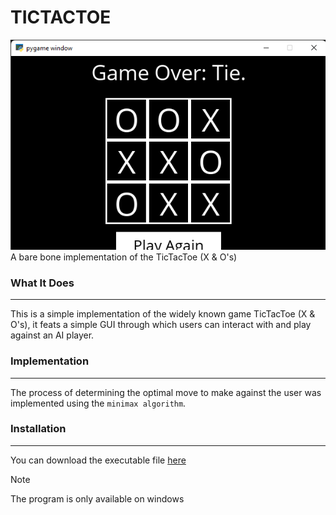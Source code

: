# TICTACTOE
![Icon](assets/window.png)
A bare bone implementation of the TicTacToe (X & O's)
### What It Does
---
This is a simple implementation of the widely known game TicTacToe (X & O's), it feats a simple GUI through which users can interact with and play against an AI player.

### Implementation
---
The process of determining the optimal move to make against the user was implemented using the `minimax algorithm`.

### Installation
---
You can download the executable file [here](https://lifeofdmt.github.io)
> [!NOTE]
> The program is only available on windows